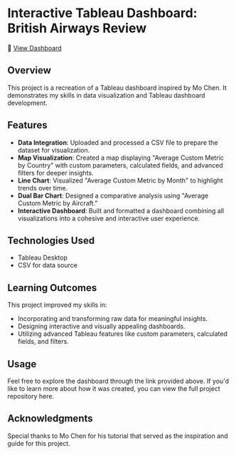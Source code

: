 # Interactive Tableau Dashboard: British Airways Review

🔗 [View Dashboard](https://public.tableau.com/app/profile/john.patrick.salvatin/viz/Book1_17361058573910/Dashboard1?publish=yes)

## Overview
This project is a recreation of a Tableau dashboard inspired by Mo Chen. It demonstrates my skills in data visualization and Tableau dashboard development.

## Features

- **Data Integration**: Uploaded and processed a CSV file to prepare the dataset for visualization.
- **Map Visualization**: Created a map displaying "Average Custom Metric by Country" with custom parameters, calculated fields, and advanced filters for deeper insights.
- **Line Chart**: Visualized "Average Custom Metric by Month" to highlight trends over time.
- **Dual Bar Chart**: Designed a comparative analysis using "Average Custom Metric by Aircraft."
- **Interactive Dashboard**: Built and formatted a dashboard combining all visualizations into a cohesive and interactive user experience.

## Technologies Used
- Tableau Desktop
- CSV for data source

## Learning Outcomes
This project improved my skills in:
- Incorporating and transforming raw data for meaningful insights.
- Designing interactive and visually appealing dashboards.
- Utilizing advanced Tableau features like custom parameters, calculated fields, and filters.

## Usage
Feel free to explore the dashboard through the link provided above. If you'd like to learn more about how it was created, you can view the full project repository here.

## Acknowledgments
Special thanks to Mo Chen for his tutorial that served as the inspiration and guide for this project.
